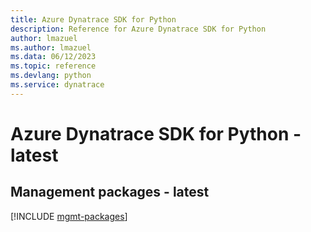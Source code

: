 ```yaml
---
title: Azure Dynatrace SDK for Python
description: Reference for Azure Dynatrace SDK for Python
author: lmazuel
ms.author: lmazuel
ms.data: 06/12/2023
ms.topic: reference
ms.devlang: python
ms.service: dynatrace
---
```

# Azure Dynatrace SDK for Python - latest

## Management packages - latest
[!INCLUDE [mgmt-packages](dynatrace-mgmt-index.md)]